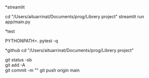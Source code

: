 *streamlit

cd "/Users/aituarrinat/Documents/prog/Librery project"
streamlit run app/main.py

*test

PYTHONPATH=. pytest -q

*github
cd "/Users/aituarrinat/Documents/prog/Librery project"

git status -sb          
git add -A              
git commit -m ""
git push origin main   


